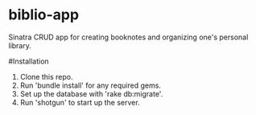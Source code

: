 # biblio-app
Sinatra CRUD app for creating booknotes and organizing one's personal library.

#Installation
1. Clone this repo.
2. Run 'bundle install' for any required gems.
3. Set up the database with 'rake db:migrate'.
4. Run 'shotgun' to start up the server.

